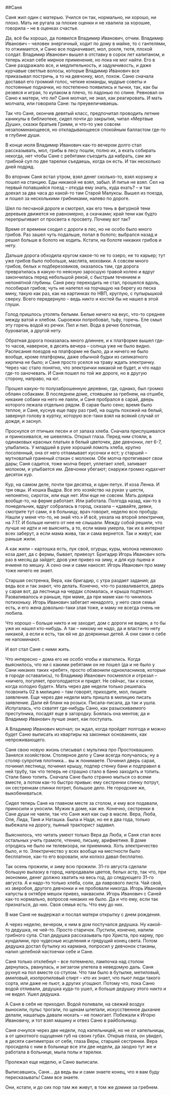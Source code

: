 ##Саня


Саня жил один с матерью. Учился он так, нормально, ни хорошо, ни плохо. Мать не ругала за плохие оценки и не хвалила за хорошие, говорила – не в оценках счастье.

Да, всё бы хорошо, да появился Владимир Иванович, отчим. Владимир Иванович – человек энергичный, ходит по дому в майке, то с гантелями, то отжимается, и Саню все подначивает, мол, рохля, тютя, плохой солдат. Владимир Иванович вышел в отставку в сорок лет капитаном, и теперь искал себе мирное применение, но пока не мог найти. Его в Сане раздражало все, и медлительность, и задумчивость, и даже курчавые светлые волосы, которые Владимир Иванович все приказывал постричь, а то на девчонку, мол, похож. Саню сначала доставал его громкий голос, четкие команды, мудрые советы и постоянные подначки, но постепенно появились и тычки, так, как бы резвяся и играя, то кулаком в плечо, то ладонью по спине. Ревновал он Саню к матери, что ли? Саня молчал, не знал, как реагировать. И мать молчала, или говорила Сане: ты преувеличиваешь.

Так что Саня, окончив девятый класс, предпочитал проводить летние каникулы в библиотеке, сидел
почти до закрытия, читал «Мертвые Души», сказки братьев Гримм, и что-то уже совсем незапоминающееся, но откладывающееся спокойным балластом где-то в глубине души.

В конце июля Владимир Иванович как-то вечером долго стал рассказывать, мол, грибы в лесу пошли, полно их, а ехать собирать некогда, нет чтобы Сане с ребятами съездить да набрать, сам же грибной суп по две тарелки съедаешь, когда он есть. И так несколько дней подряд.

Во вторник Саня встал утром, взял денег сколько-то, взял корзину и пошел на станцию. Еды никакой не взял, забыл. И питья не взял. Сел на первый попавшийся поезд – откуда ему знать, куда ехать? – и так доехал за два часа до какой-то там Старой Малуксы. Вышел из поезда, и пошел за несколькими грибниками, налево по дороге.

Шел по песчаной дороге и смотрел, как его тень в фигурной тени деревьев движется не равномерно, а скачками; край тени как будто перепрыгивает от просвета к просвету. Почему вот так?

Время от времени сходил с дороги в лес, но не особо было много грибов. Раз зашел чуть подальше, попал в болото; выбрался назад и решил больше в болото не ходить. Кстати, на болоте никаких грибов и нету.

Дальше дорога обходила кругом какое-то не то озеро, не то карьер; тут уже грибов было побольше, маслята, моховики. А совсем много грибов, белых и подберезовиков, оказалось там, где дорога  превратилась в какую-то неясную заросшую травой колею и вдруг закончилась перед небольшой  рекой, с быстрым течением и непонятной глубины. Саня реку переходить не стал, прошелся вдоль, пособирал грибов; чуть не налетел на торчащую на берегу из песка мину, такую как раз, как на картинках по НВП, круглую, с пупырышкой сверху. Всего передернуло – ведь никто и костей бы не нашел в этой глуши.

Голод пришлось утолять белыми. Белые ничего на вкус, что-то среднее между ватой и хлебом. Сыроежки попробовал, тьфу, горечь. Еле смыл эту горечь водой из речки. Пил и пил. Вода в речке болотная, буроватая, а другой нету.

Обратная дорога показалась много длиннее, и к платформе вышел где-то часов, наверное, в десять вечера – солнца уже не было видно. Расписания поездов на платформе не было, да и ничего не было вообще, кроме платформы, даже обычной будки из силикатного кирпича не было; и Саня просто уселся на траву ждать электричку. Через час стало понятно, что электрички никакой не будет, и что надо где-то заночевать. И Саня пошел по той же дороге, но в другую сторону, направо, на юг.

Прошел какую-то полузаброшенную деревню, где, однако, был громко облаян собаками. В последнем доме, стоявшем за гребнем, на отшибе, никакие собаки на него не лаяли, и Саня пробрался в сарай, дверь которого лежала отдельно рядом. В сарае было сено; время было теплое, и Саня, куснув еще пару раз гриб, на ощупь похожий на белый, завернул голову в куртку, которую все-таки взял на всякий случай от дождя, и заснул.

Проснулся от птичьих песен и от запаха хлеба. Сначала прислушивался и принюхивался, не шевелясь. Открыл глаза. Перед ним стояли, в одинаковых красных платьях в белый цветочек, две девчонки, лет 6-7, улыбались. У младшей в руке хороший ломоть хлеба, крупно посоленный, она от него отламывает кусочки и ест; у старшей – мутноватый граненый стакан с молоком. Обе молча протягивают свои дары; Саня садится, тоже молча берет, уплетает хлеб, запивает молоком, и улыбается им. Девчонки убегают; снаружи громко кудахчет десяток кур.

Кур, на самом деле, почти три десятка, и один петух. И коза Ленка. И три овцы. И кошка Выдра. Все это хозяйство на руках у шести, непонятно, сироток, или еще нет. Или еще не совсем. Мать доярка вообще-то, на ферме работает. Или работала. Полгода назад, как-то в понедельник, вдруг собралась в город, сказала – «давайте, девки, смотрите тут сами, я в больницу, врач говорит, неделю всю пробуду. Нашли у меня что-то, не знай что.» И всё, уехала на второй электричке, на 7:17. И больше ничего от нее не слышали. Между собой решили, что лучше не идти и не выяснять, а то, если мама умерла, так их в интернат всех заберут, а если мама жива, так и сама вернется. Так и живут, как раньше жили.

А как жили – картошка есть, лук свой, огурцы, куры, молока немножко коза дает, да с фермы, бывает, привезут. Бригадир Игорь Иванович хоть раз в месяц да зайдет; дров уже привез на зиму, и для кур пшена и ячменя по мешку. А сено они и сами накосят. Игорь Иванович про маму тоже ничего не знает. 

Старшая сестренка, Вера, как бригадир, с утра раздает задания; да ведь все и так знают, что делать. Конечно, что-то разваливается, дверь у сарая вот, да лестница на чердак сломалась, и крыша подтекает. Разваливалось и раньше, при маме, да при маме как-то чинилось потихоньку. Игорь Иванович забегает ненадолго, у него своя семья есть, и его жена довольно-таки злая тоже, и маму не всегда очень не любила.

Что хорошо – больше никто и не заходит, дом с дороги не виден, а то бы уже их нашел кто-нибудь. А так – никому не надо, да и власти-то нету никакой, а если и есть, так ей не до дояркиных детей. А они сами о себе не напоминают.

И вот стал Саня с ними жить.

Что интересно – дома его не особо чтобы и хватились. Когда выяснилось, что ни с какими ребятами он не пошел (да и не было у Сани никаких таких «ребят», просто обзвонили однокласников, которые в городе оставались), то Владимир Иванович посмеялся и отрезал – «ничего, погуляет, проголодается и придет. Не сейчас, так к осени, когда холодно будет». Мать через две недели только решилась позвонить 02 в милицию – там говорят, приходите, мол, пишите заявление. Еще через две недели мать пришла в милицию писать заявление. Дали ей бланк на розыск. Писала-писала, да так и ушла. Испугалась, что схватят где-нибудь Саню, как разыскиваемого преступника, посадят еще в загородку. Боялась она ментов; да и Владимир Иванович лучше знает, как поступать.

А Владимир Иванович молчал; он ждал, когда пройдет полгода и можно будет Саню выписать из квартиры на законных основаниях, как непроживающего.

Саня свою новую жизнь списывал с мультика про Простоквашино. Занялся хозяйством. Столярное дело у Сани всегда получалось; ну а столяр супротив плотника… вы ж понимаете. Починил дверь сарая, починил лестницу, починил крышу, подпер стенку бани и подправил в ней трубу, так что теперь не страшно стало в баню заходить и топить. Стали баню топить. Сначала Сане было странно мыться со всеми вместе, а потом как-то быстро привык: ему сестренки спинку потрут, он сестренкам спинки потрет, большое дело. Не городские же, выкобениваться.

Сидел теперь Саня на главном месте за столом, и ему все подавали, приносили и уносили. Мужик в доме, как же. Конечно, сестренки в Сане души не чаяли, так что Саня жил как сыр в масле. Вера, Люба, Оля, Лида, Таня и Наташка. Была и Надя, но ее в два года, только выбежала на дорогу, пьяный тракторист задавил.

Выяснилось, что читать умеют только Вера да Люба, и Саня стал всех остальных учить грамоте, чтению, письму, арифметике. В доме отродясь не было ни телевизора, ни приемника. Хоть электричество было, и то. Электричество у всех вообще на местности было бесплатное, как-то его воровали, или колхоз давал бесплатно.

Так осень прожили, и зиму всю прожили. 31-го августа сделали большую вылазку в город, напродавали цветов, белых астр, так что, при экономии, денег должно хватить на весь год, до следующего 31-го августа. А и надо-то только хлеба, соли, да лаврового листа. Чай свой, из зверобоя, другого девчонки и не пробовали никогда. Игорь Иванович капусты в октябре мешок привез, наквасили. Игорь Иванович с Саней как-то нормально, вопросов никаких не было. Да и что ему, если так признаться, до них. Своя семья есть. Что ему до них.

В мае Саня не выдержал и послал матери открытку с днем рождения.

А через неделю, вечером, к ним в дом постучался дедушка. Ну какой-то дедушка, не чей-то. Просто старичок. Пустили, конечно, налили грибного супа. Стал дедушка рассказывать про Христа, про карму, про кундалини, про чудесные исцеления и грядущий конец света. Потом дедушка достал бутылку из кармана, попросил у девчонок стаканы, налил целебной настоечки себе и Сане.

Саня только отхлебнул – все потемнело, лампочка над столом дернулась, рванулась, и зигзагом улетела в неведомую даль. Саня рухнул на пол вместе со стулом. Что там было в бутылке, метиловый, амиловый, изопропиловый спирт – кто их знает, что пьют люди такого сорта, или даже не пьют, а других угощают. Потому что, пока Саню водой отливали, дедушка куда-то ушел, и больше дедушку этого никто и не видел. Ушел дедушка.

А Саня в себя не приходил. Водой поливали, на свежий воздух выносили, пульс трогали, по  щекам шлепали, искусственное дыхание делали, нашатырь давали нюхать – не помогает. Побежали к Игорю Ивановичу, и тот взял машину и отвез Саню в райбольницу.

Саня очнулся через две недели, под капельницей, но не от капельницы, а от щекотного ощущения губ на своих губах. Открыв глаза, он увидел, в десяти сантиметрах от себя, глаза Веры, старшей сестренки. Вера просидела с ним в больнице все эти две недели, да заодно тут же и работала в больнице, мыла полы и тарелки.

Пролежал еще неделю, и Саню выписали. 

Выписавшись, Саня… да ведь вы и сами знаете конец, что я вам буду пересказывать! Сами все знаете.

Они, кстати, и до сих пор там же живут, в том же домике за гребнем.
